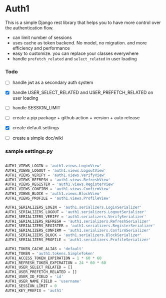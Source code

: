 # Auth1
This is a simple Django rest library that helps you to have more control over the authentication flow.
- can limit number of sessions
- uses cache as token backend. No model, no migration. and more efficiency and performance
- easy to customize. you can replace your classes everywhere
- handle `prefetch_related` and `select_related` in user loading


### Todo
- [ ] handle jwt as a secondary auth system
- [x] handle USER_SELECT_RELATED and USER_PREFETCH_RELATED on user loading
- [ ] handle SESSION_LIMIT
- [ ] create a pip package + github action + version + auto release
- [x] create default settings 
- [ ] create a simple doc/wiki


### sample settings.py

```python

AUTH1_VIEWS_LOGIN = 'auth1.views.LoginView'
AUTH1_VIEWS_LOGOUT = 'auth1.views.LogoutView'
AUTH1_VIEWS_VERIFY = 'auth1.views.VerifyView'
AUTH1_VIEWS_REFRESH = 'auth1.views.RefreshView'
AUTH1_VIEWS_REGISTER = 'auth1.views.RegisterView'
AUTH1_VIEWS_CONFIRM = 'auth1.views.ConfirmView'
AUTH1_VIEWS_BLOCK = 'auth1.views.BlockView'
AUTH1_VIEWS_PROFILE = 'auth1.views.ProfileView'

AUTH1_SERIALIZERS_LOGIN = 'auth1.serializers.LoginSerializer'
AUTH1_SERIALIZERS_LOGOUT = 'auth1.serializers.LogoutSerializer'
AUTH1_SERIALIZERS_VERIFY = 'auth1.serializers.VerifySerializer'
AUTH1_SERIALIZERS_REFRESH = 'auth1.serializers.RefreshSerializer'
AUTH1_SERIALIZERS_REGISTER = 'auth1.serializers.RegisterSerializer'
AUTH1_SERIALIZERS_CONFIRM = 'auth1.serializers.ConfirmSerializer'
AUTH1_SERIALIZERS_BLOCK = 'auth1.serializers.BlockSerializer'
AUTH1_SERIALIZERS_PROFILE = 'auth1.serializers.ProfileSerializer'

AUTH1_TOKEN_CACHE_ALIAS = 'default'
AUTH1_TOKEN = 'auth1.tokens.SimpleToken'
AUTH1_ACCESS_TOKEN_EXPIRATION = 1 * 60 * 60
AUTH1_REFRESH_TOKEN_EXPIRATION = 24 * 60 * 60
AUTH1_USER_SELECT_RELATED = []
AUTH1_USER_PREFETCH_RELATED = []
AUTH1_USER_ID_FIELD = 'id'
AUTH1_USER_NAME_FIELD = 'username'
AUTH1_SESSION_LIMIT = 0
AUTH1_KEY_PREFIX = 'auth1'

```
